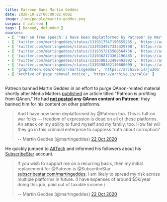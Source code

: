 ```yaml
---
title: Patreon Bans Martin Geddes
date: 2020-10-22T00:00:02.000Z
image: /img/people/martin-geddes.png
corpos: [ patreon ]
tags: [ banned, defunded ]
sources:
 - [ '"War on free speech: I have been deplatformed by Patreon" by Martin Geddes (22 Oct 2020)', 'https://archive.is/l5wnD' ]
 - [ 'twitter.com/martingeddes/status/1319317547196555265', 'https://archive.is/g4zBQ' ]
 - [ 'twitter.com/martingeddes/status/1319334927335329798', 'https://archive.is/TCV0y' ]
 - [ 'twitter.com/martingeddes/status/1319357215560564736', 'https://archive.is/JWfPX' ]
 - [ 'twitter.com/martingeddes/status/1319362173362196485', 'https://archive.is/KYUQE' ]
 - [ 'twitter.com/martingeddes/status/1319380132499492892', 'https://archive.is/BieF3' ]
 - [ 'twitter.com/martingeddes/status/1319398362110660609', 'https://archive.is/0gz0v' ]
 - [ 'graphtreon.com/creator/martingeddes', 'https://archive.is/ju2OG' ]
 - [ 'Archive of page removal notice', 'https://archive.is/cWlGa' ]
---
```


Patreon banned Martin Geddes in an effort to purge QAnon-related material
shortly after Media Matters [published](https://archive.is/KYUQE) an article
titled "Patreon is profiting from QAnon." He had **[not
posted](https://archive.is/TCV0y) any QAnon content on Patreon**; they banned
him for his content on other platforms.

> And I have now been deplatformed by @Patreon too. This is full-on war folks —
> freedom of expression is dead on all of these platforms. An attack on my
> ability to fund myself and my family, too. How far will they go in this
> criminal enterprise to suppress truth about corruption?
>
> -- Martin Geddes (@martingeddes) [22 Oct 2020](https://archive.is/g4zBQ)

He quickly jumped to [AltTech](/alttech/) and informed his followers about his
[SubscribeStar](/alttech/subscribestar/) account.

> If you wish to support me on a recurring basis, then my initial replacement
> for @Patreon is @SubscribeStar
> [subscribestar.com/martingeddes](https://subscribestar.com/martingeddes). I
> am likely to spread my risk across multiple platforms in future. (I have
> expenses of around $5k/year doing this job, paid out of taxable income.)
>
> -- Martin Geddes (@martingeddes) [22 Oct 2020](https://archive.is/0gz0v)
